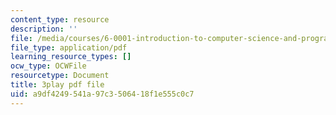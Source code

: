 ```yaml
---
content_type: resource
description: ''
file: /media/courses/6-0001-introduction-to-computer-science-and-programming-in-python-fall-2016/a9df4249541a97c3506418f1e555c0c7_RvRKT-jXvko.pdf
file_type: application/pdf
learning_resource_types: []
ocw_type: OCWFile
resourcetype: Document
title: 3play pdf file
uid: a9df4249-541a-97c3-5064-18f1e555c0c7
---
```

